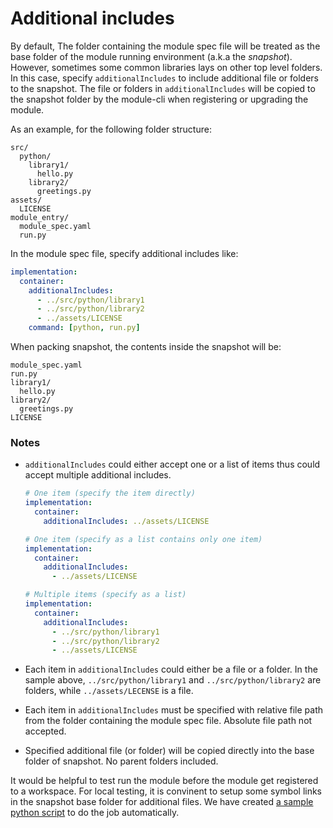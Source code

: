 # Additional includes

By default, The folder containing the module spec file will be treated as the base folder of the module running environment (a.k.a the *snapshot*). However, sometimes some common libraries lays on other top level folders. In this case, specify `additionalIncludes` to include additional file or folders to the snapshot. The file or folders in `additionalIncludes` will be copied to the snapshot folder by the module-cli when registering or upgrading the module.

As an example, for the following folder structure:

```
src/
  python/
    library1/
      hello.py
    library2/
      greetings.py
assets/
  LICENSE
module_entry/
  module_spec.yaml
  run.py
```

In the module spec file, specify additional includes like:

```yaml
implementation:
  container:
    additionalIncludes:
      - ../src/python/library1
      - ../src/python/library2
      - ../assets/LICENSE
    command: [python, run.py]
```

When packing snapshot, the contents inside the snapshot will be:

```
module_spec.yaml
run.py
library1/
  hello.py
library2/
  greetings.py
LICENSE
```

### Notes

* `additionalIncludes` could either accept one or a list of items thus could accept multiple additional includes.

  ```yaml
  # One item (specify the item directly)
  implementation:
    container:
      additionalIncludes: ../assets/LICENSE
  
  # One item (specify as a list contains only one item)
  implementation:
    container:
      additionalIncludes:
        - ../assets/LICENSE
  
  # Multiple items (specify as a list)
  implementation:
    container:
      additionalIncludes:
        - ../src/python/library1
        - ../src/python/library2
        - ../assets/LICENSE
  ```

* Each item in `additionalIncludes` could either be a file or a folder. In the sample above, `../src/python/library1` and `../src/python/library2` are folders, while `../assets/LECENSE` is a file.

* Each item in `additionalIncludes` must be specified with relative file path from the folder containing the module spec file. Absolute file path not accepted.

* Specified additional file (or folder) will be copied directly into the base folder of snapshot. No parent folders included.

It would be helpful to test run the module before the module get registered to a workspace. For local testing, it is convinent to setup some symbol links in the snapshot base folder for additional files. We have created [a sample python script](module_entry/setup_env.py) to do the job automatically.

